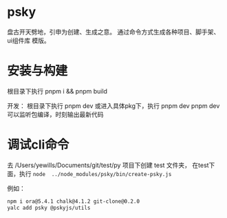 # psky
盘古开天劈地，引申为创建、生成之意。
通过命令方式生成各种项目、脚手架、ui组件库 模版。

# 安装与构建
根目录下执行 pnpm i && pnpm build

开发：
根目录下执行 pnpm dev
或进入具体pkg下，执行 pnpm dev
pnpm dev 可以监听包编译，时刻输出最新代码


# 调试cli命令
去 /Users/yewills/Documents/git/test/py 项目下创建 test 文件夹，
在test下面，执行 `node  ../node_modules/psky/bin/create-psky.js`

例如：
```bash
npm i ora@5.4.1 chalk@4.1.2 git-clone@0.2.0
yalc add psky @pskyjs/utils
```

